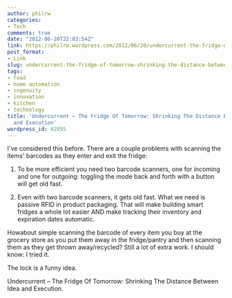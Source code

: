 ```yaml
---
author: philrw
categories:
- Tech
comments: true
date: "2012-06-20T22:03:54Z"
link: https://philrw.wordpress.com/2012/06/20/undercurrent-the-fridge-of-tomorrow-shrinking-the-distance-between-idea-and-execution/
post_format:
- Link
slug: undercurrent-the-fridge-of-tomorrow-shrinking-the-distance-between-idea-and-execution
tags:
- food
- home automation
- ingenuity
- innovation
- kitchen
- technology
title: 'Undercurrent – The Fridge Of Tomorrow: Shrinking The Distance Between Idea
  and Execution'
wordpress_id: 42955
---
```


I've considered this before. There are a couple problems with scanning the items' barcodes as they enter and exit the fridge:


1. To be more efficient you need two barcode scanners, one for incoming and one for outgoing: toggling the mode back and forth with a button will get old fast.

2. Even with two barcode scanners, it gets old fast. What we need is passive RFID in product packaging. That will make building smart fridges a whole lot easier AND make tracking their inventory and expiration dates automatic.

Howabout simple scanning the barcode of every item you buy at the grocery store as you put them away in the fridge/pantry and then scanning them as they get thrown away/recycled? Still a lot of extra work. I should know: I tried it.

The lock is a funny idea.

Undercurrent – The Fridge Of Tomorrow: Shrinking The Distance Between Idea and Execution.
